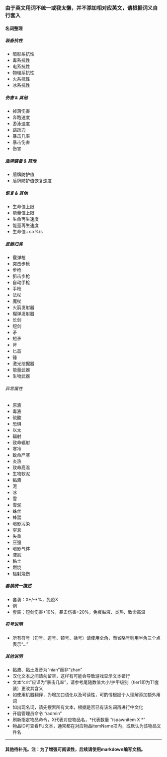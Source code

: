 ### 由于英文用词不统一或我太懒，并不添加相对应英文，请根据词义自行套入

#### 名词整理

##### 装备抗性
* 暗影系抗性
* 毒系抗性
* 电系抗性
* 物理系抗性
* 火系抗性
* 冰系抗性

##### 伤害 & 其他
* 掉落伤害
* 奔跑速度
* 游泳速度
* 跳跃力
* 暴击几率
* 暴击伤害
* 伤害

##### 盾牌装备 & 其他
* 盾牌防护值
* 盾牌防护值恢复速度

##### 恢复 & 其他
* 生命值上限
* 能量值上限
* 生命再生速度
* 能量再生速度
* 生命值+x.x%/s

##### 武器归类
* 霰弹枪
* 突击步枪
* 步枪
* 狙击步枪
* 自动手枪
* 手枪
* 法杖
* 魔杖
* 火箭发射器
* 榴弹发射器
* 长剑
* 短剑
* 矛
* 短矛
* 斧
* 匕首
* 锤
* 激光挖掘器
* 能量武器
* 生物武器

###### 异常属性
* 原液
* 毒液
* 硫酸
* 恐惧
* 以太
* 辐射
* 致命辐射
* 寒冷
* 致命严寒
* 炎热
* 致命高温
* 生物软泥
* 黏液
* 泥
* 冰
* 雪
* 雪泥
* 蛛丝
* 蜂蜇
* 暗影污染
* 窒息
* 失重
* 压强
* 暗影气体
* 液氮
* 黏土
* 燃烧
* 辐射烧伤

##### 套装统一描述
* 套装：X+/-*%，免疫X
* 例
* 套装：短剑伤害+10%，暴击伤害+20%，免疫黏液、炎热、致命高温

##### 符号说明
* 所有符号（句号、逗号、顿号、括号）请使用全角，而省略号则用半角三个点表示“...”

##### 其他说明
* 黏液、黏土发音为“nian”而非“zhan”
* 汉化文本之间请勿留空，这样有可能会导致游戏显示文本错行
* 文本“crit”应译为“暴击几率”，请参考尾随数值大小/护甲级别（tier1即为T1套装）更改其含义
* 如使用机器翻译，为增加口语化以及可读性，可酌情根据个人理解添加额外用词
* 如出现名词，请先搜索所有文本，根据是否已有该名词再进行中文化
* 开启管理员命令 “/admin”
* 刷新指定物品命令，X代表对应物品名，*代表数量 “/spawnitem X *”
* 物品ID可查看FU文本，通常都在对应物品itemName项内，或默认为该物品文件名

*****

#### 其他待补充。注：为了增强可阅读性，后续请使用markdown编写文档。
